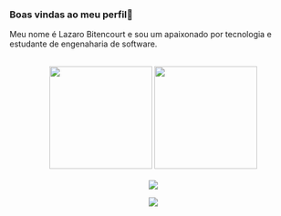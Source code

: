 ### Boas vindas ao meu perfil👋

Meu nome é Lazaro Bitencourt e sou um apaixonado por tecnologia e estudante de engenaharia de software.

<br>

<!-- GITHUB STATUS -->
<div align="center">
<img height="180em" src="https://github-readme-stats.vercel.app/api?username=LazaroBitencourt&
show_icons=true&theme=dark&include_all_commits=true&count_private=true"/>
<img height="180em" src="https:github-readme-stats.vercel.app/api/top-langs/?username=LazaroBitencourt&layout=compact&langs_count=7&theme=dark"/>

<!-- TEMAS; dark, radical, merko, gruvbox, tokyonight, onedark, cobalt, synthwave, highcontrast, dracula -->
</div>
<br>

<!-- REDES SOCIAIS -->
<div align="center">
<a href="https://www.linkedin.com/in/lazarobitencourt/" target="_blank"><img src="https://img.shields.io/badge/LinkendIn-%23007B5?style=for-the-badge&logo=linkedin&logoColor=white"target="_blank"></a>

![](https://visitor-badge.glitch.me/badge?page_id=LazaroBitencourt)
</div>
